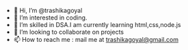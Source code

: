 - 👋 Hi, I’m @trashikagoyal
- 👀 I’m interested in coding.
- 🌱 I’m skilled in DSA.I am currently learning html,css,node.js
- 💞️ I’m looking to collaborate on projects
- 📫 How to reach me : mail me at trashikagoyal@gmail.com

<!---
trashikagoyal/trashikagoyal is a ✨ special ✨ repository because its `README.md` (this file) appears on your GitHub profile.
You can click the Preview link to take a look at your changes.
--->
